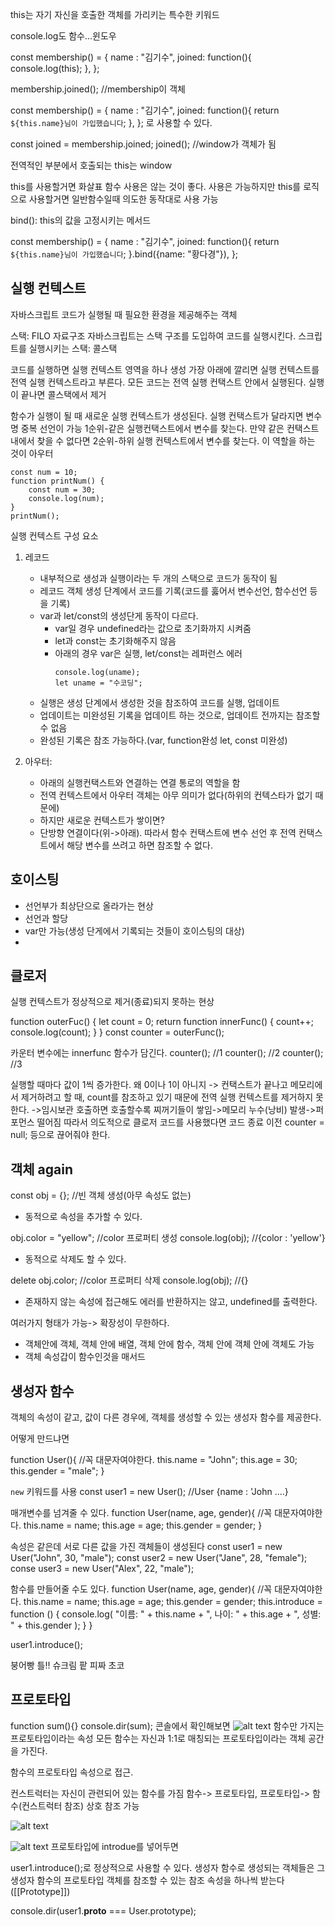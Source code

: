 this는 자기 자신을 호출한 객체를 가리키는 특수한 키워드

console.log도 함수...윈도우

const membership() = {
name : "김기수",
joined: function(){
console.log(this);
},
};

membership.joined(); //membership이 객체

const membership() = {
name : "김기수",
joined: function(){
return `${this.name}님이 가입했습니다`;
},
};
로 사용할 수 있다.

const joined = membership.joined;
joined(); //window가 객체가 됨

전역적인 부분에서 호출되는 this는 window

this를 사용할거면 화살표 함수 사용은 않는 것이 좋다.
사용은 가능하지만 this를 로직으로 사용할거면 일반함수일때 의도한 동작대로 사용 가능

bind(): this의 값을 고정시키는 메서드

const membership() = {
name : "김기수",
joined: function(){
return `${this.name}님이 가입했습니다`;
}.bind({name: "황다경"}),
};

## 실행 컨텍스트

자바스크립트 코드가 실행될 때 필요한 환경을 제공해주는 객체

스택: FILO 자료구조
자바스크립트는 스택 구조를 도입하여 코드를 실행시킨다.
스크립트를 실행시키는 스택: 콜스택

코드를 실행하면 실행 컨텍스트 영역을 하나 생성
가장 아래에 깔리면 실행 컨텍스트를 전역 실행 컨텍스트라고 부른다.
모든 코드는 전역 실행 컨택스트 안에서 실행된다.
실행이 끝나면 콜스택에서 제거

함수가 실행이 될 때 새로운 실행 컨텍스트가 생성된다.
실행 컨택스트가 달라지면 변수명 중복 선언이 가능
1순위-같은 실행컨택스트에서 변수를 찾는다. 만약 같은 컨택스트 내에서 찾을 수 없다면
2순위-하위 실행 컨텍스트에서 변수를 찾는다. 이 역할을 하는 것이 아우터

```
const num = 10;
function printNum() {
    const num = 30;
    console.log(num);
}
printNum();
```

실행 컨텍스트 구성 요소

1. 레코드

   - 내부적으로 생성과 실행이라는 두 개의 스택으로 코드가 동작이 됨
   - 레코드 객체 생성 단계에서 코드를 기록(코드를 훓어서 변수선언, 함수선언 등을 기록)
   - var과 let/const의 생성단게 동작이 다르다.
     - var일 경우 undefined라는 값으로 초기화까지 시켜줌
     - let과 const는 초기화해주지 않음
     - 아래의 경우 var은 실행, let/const는 레퍼런스 에러
       ```
       console.log(uname);
       let uname = "수코딩";
       ```
   - 실행은 생성 단계에서 생성한 것을 참조하여 코드를 실행, 업데이트
   - 업데이트는 미완성된 기록을 업데이트 하는 것으로, 업데이트 전까지는 참조할 수 없음
   - 완성된 기록은 참조 가능하다.(var, function완성 let, const 미완성)

2. 아우터:
   - 아래의 실행컨택스트와 연결하는 연결 통로의 역할을 함
   - 전역 컨텍스트에서 아우터 객체는 아무 의미가 없다(하위의 컨텍스타가 없기 때문에)
   - 하지만 새로운 컨텍스트가 쌓이면?
   - 단방향 연결이다(위->아래). 따라서 함수 컨택스트에 변수 선언 후 전역 컨택스트에서 해당 변수를 쓰려고 하면 참조할 수 없다.

## 호이스팅

- 선언부가 최상단으로 올라가는 현상
- 선언과 할당
- var만 가능(생성 단게에서 기록되는 것들이 호이스팅의 대상)
-

## 클로저

실행 컨텍스트가 정상적으로 제거(종료)되지 못하는 현상

function outerFuc() {
let count = 0;
return function innerFunc() {
count++;
console.log(count);
}
}
const counter = outerFunc();

카운터 변수에는 innerfunc 함수가 담긴다.
counter(); //1
counter(); //2
counter(); //3

실행할 때마다 값이 1씩 증가한다.
왜 0이나 1이 아니지
-> 컨택스트가 끝나고 메모리에서 제거하려고 할 때, count를 참조하고 있기 때문에 전역 실행 컨텍스트를 제거하지 못한다.
->임시보관
호출하면 호출할수록 찌꺼기들이 쌓임->메모리 누수(낭비) 발생->퍼포먼스 떨어짐
따라서 의도적으로 클로저 코드를 사용했다면 코드 종료 이전
counter = null;
등으로 끊어줘야 한다.

## 객체 again

const obj = {}; //빈 객체 생성(아무 속성도 없는)

- 동적으로 속성을 추가할 수 있다.

obj.color = "yellow"; //color 프로퍼티 생성
console.log(obj); //{color : 'yellow'}

- 동적으로 삭제도 할 수 있다.

delete obj.color; //color 프로퍼티 삭제
console.log(obj); //{}

- 존재하지 않는 속성에 접근해도 에러를 반환하지는 않고, undefined를 출력한다.

여러가지 형태가 가능-> 확장성이 무한하다.

- 객체안에 객체, 객체 안에 배열, 객체 안에 함수, 객체 안에 객체 안에 객체도 가능
- 객체 속성갑이 함수인것을 매서드

## 생성자 함수

객체의 속성이 같고, 값이 다른 경우에, 객체를 생성할 수 있는 생성자 함수를 제공한다.

어떻게 만드냐면

function User(){ //꼭 대문자여야한다.
this.name = "John";
this.age = 30;
this.gender = "male";
}

`new` 키워드를 사용
const user1 = new User();
//User {name : 'John ....}

매개변수를 넘겨줄 수 있다.
function User(name, age, gender){ //꼭 대문자여야한다.
this.name = name;
this.age = age;
this.gender = gender;
}

속성은 같은데 서로 다른 값을 가진 객체들이 생성된다
const user1 = new User("John", 30, "male");
const user2 = new User("Jane", 28, "female");
conse user3 = new User("Alex", 22, "male");

함수를 만들어줄 수도 있다.
function User(name, age, gender){ //꼭 대문자여야한다.
this.name = name;
this.age = age;
this.gender = gender;
this.introduce = function () {
console.log(
"이름: " + this.name + ", 나이: " + this.age + ", 성별: " + this.gender
);
}
}

user1.introduce();

붕어빵 틀!! 슈크림 팥 피짜 초코

## 프로토타입

function sum(){}
console.dir(sum); 콘솔에서 확인해보면
![alt text](image.png)
함수만 가지는 프로토타입이라는 속성
모든 함수는 자신과 1:1로 매칭되는 프로토타입이라는 객체 공간을 가진다.

함수의 프로토타입 속성으로 접근.

컨스트럭터는 자신이 관련되어 있는 함수를 가짐
함수-> 프로토타입, 프로토타입-> 함수(컨스트럭터 참조)
상호 참조 가능

![alt text](image-1.png)

![alt text](image-2.png)
프로토타입에 introdue를 넣어두면

user1.introduce();로 정상적으로 사용할 수 있다.
생성자 함수로 생성되는 객체들은 그 생성자 함수의 프로토타입 객체를 참조할 수 있는 참조 속성을 하나씩 받는다([[Prototype]])

console.dir(user1.**proto** === User.prototype);
